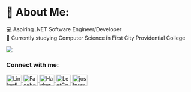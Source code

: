 # 🌠 About Me:
💻 Aspiring .NET Software Engineer/Developer<br>📖 Currently studying Computer Science in First City Providential College<br>

<!--![](https://github-readme-stats.vercel.app/api?username=joshuasacc&theme=dark&hide_border=false&include_all_commits=true&count_private=false)<br/>-->
![](https://github-readme-stats.vercel.app/api/top-langs/?username=joshuasacc&theme=dark&hide_border=false&include_all_commits=true&count_private=false&layout=compact)



<!-- Proudly created with GPRM ( https://gprm.itsvg.in ) -->

<!-- Connect With Me Section -->
<h3 align="left">Connect with me:</h3>
<p align="left">
    <a href="https://www.linkedin.com/in/joshua-ruiz-642694246/" target="blank">
        <img align="center" src="https://raw.githubusercontent.com/rahuldkjain/github-profile-readme-generator/master/src/images/icons/Social/linked-in-alt.svg" alt="LinkedIn" height="30" width="40" />
    </a>
    <a href="https://www.facebook.com/user33006" target="blank">
        <img align="center" src="https://raw.githubusercontent.com/rahuldkjain/github-profile-readme-generator/master/src/images/icons/Social/facebook.svg" alt="Facebook" height="30" width="40" />
    </a>
    <a href="https://www.hackerrank.com/profile/bossmasster100" target="blank">
        <img align="center" src="https://raw.githubusercontent.com/rahuldkjain/github-profile-readme-generator/master/src/images/icons/Social/hackerrank.svg" alt="HackerRank" height="30" width="40" />
    </a>
    <a href="https://leetcode.com/u/bossmasster100/" target="blank">
        <img align="center" src="https://raw.githubusercontent.com/rahuldkjain/github-profile-readme-generator/master/src/images/icons/Social/leet-code.svg" alt="LeetCode" height="30" width="40" />
    </a>
  <a href="https://twitter.com/joshuasacc" target="blank"><img align="center" src="https://raw.githubusercontent.com/rahuldkjain/github-profile-readme-generator/master/src/images/icons/Social/twitter.svg" alt="joshuasacc" height="30" width="40" /></a>
</p>
